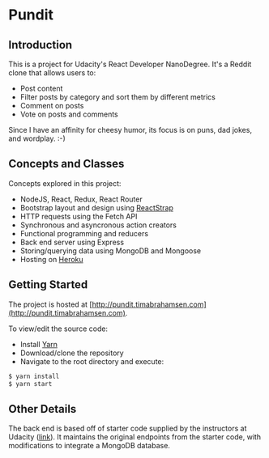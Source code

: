 # Pundit

## Introduction
This is a project for Udacity's React Developer NanoDegree. It's a Reddit clone that allows users to:

  - Post content
  - Filter posts by category and sort them by different metrics
  - Comment on posts
  - Vote on posts and comments

Since I have an affinity for cheesy humor, its focus is on puns, dad jokes, and wordplay. :-)

## Concepts and Classes
Concepts explored in this project:

  - NodeJS, React, Redux, React Router
  - Bootstrap layout and design using [ReactStrap](https://reactstrap.github.io)
  - HTTP requests using the Fetch API
  - Synchronous and asyncronous action creators
  - Functional programming and reducers
  - Back end server using Express
  - Storing/querying data using MongoDB and Mongoose
  - Hosting on [Heroku](https://www.heroku.com)

## Getting Started
The project is hosted at [http://pundit.timabrahamsen.com](http://pundit.timabrahamsen.com).

To view/edit the source code:

  - Install [Yarn](https://yarnpkg.com/lang/en/docs/install)
  - Download/clone the repository
  - Navigate to the root directory and execute:

  ```sh
  $ yarn install
  $ yarn start
  ```
  
## Other Details
The back end is based off of starter code supplied by the instructors at Udacity ([link](https://github.com/timmyneutron/ReactND-Readable-Back-End)). It maintains the original endpoints from the starter code, with modifications to integrate a MongoDB database.
